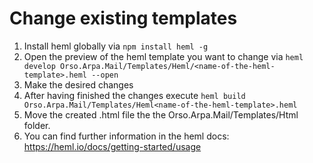 # Change existing templates

1. Install heml globally via `npm install heml -g`
2. Open the preview of the heml template you want to change via `heml develop Orso.Arpa.Mail/Templates/Heml/<name-of-the-heml-template>.heml --open`
3. Make the desired changes
4. After having finished the changes execute `heml build Orso.Arpa.Mail/Templates/Heml<name-of-the-heml-template>.heml`
5. Move the created .html file the the Orso.Arpa.Mail/Templates/Html folder.
6. You can find further information in the heml docs: https://heml.io/docs/getting-started/usage
